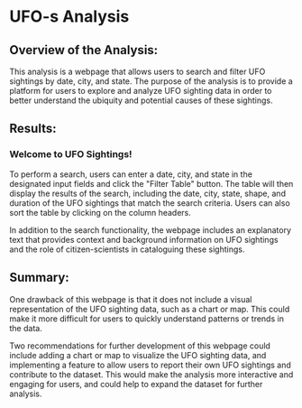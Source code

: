# UFO-s Analysis

## Overview of the Analysis:

This analysis is a webpage that allows users to search and filter UFO sightings by date, city, and state. The purpose of the analysis is to provide a platform for users to explore and analyze UFO sighting data in order to better understand the ubiquity and potential causes of these sightings.

## Results:

### Welcome to UFO Sightings!

To perform a search, users can enter a date, city, and state in the designated input fields and click the "Filter Table" button. The table will then display the results of the search, including the date, city, state, shape, and duration of the UFO sightings that match the search criteria. Users can also sort the table by clicking on the column headers.

In addition to the search functionality, the webpage includes an explanatory text that provides context and background information on UFO sightings and the role of citizen-scientists in cataloguing these sightings.

## Summary:

One drawback of this webpage is that it does not include a visual representation of the UFO sighting data, such as a chart or map. This could make it more difficult for users to quickly understand patterns or trends in the data.

Two recommendations for further development of this webpage could include adding a chart or map to visualize the UFO sighting data, and implementing a feature to allow users to report their own UFO sightings and contribute to the dataset. This would make the analysis more interactive and engaging for users, and could help to expand the dataset for further analysis.



